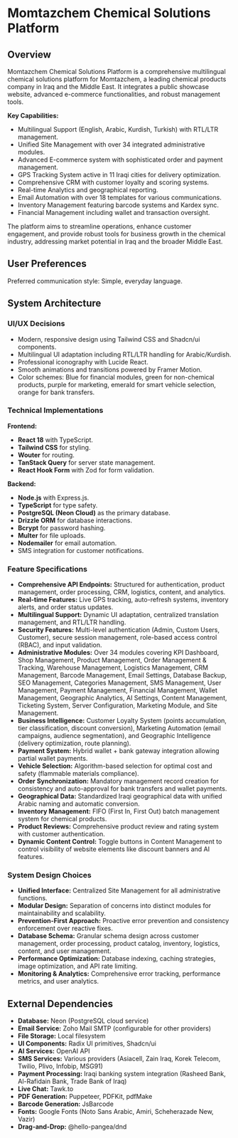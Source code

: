# Momtazchem Chemical Solutions Platform

## Overview
Momtazchem Chemical Solutions Platform is a comprehensive multilingual chemical solutions platform for Momtazchem, a leading chemical products company in Iraq and the Middle East. It integrates a public showcase website, advanced e-commerce functionalities, and robust management tools.

**Key Capabilities:**
- Multilingual Support (English, Arabic, Kurdish, Turkish) with RTL/LTR management.
- Unified Site Management with over 34 integrated administrative modules.
- Advanced E-commerce system with sophisticated order and payment management.
- GPS Tracking System active in 11 Iraqi cities for delivery optimization.
- Comprehensive CRM with customer loyalty and scoring systems.
- Real-time Analytics and geographical reporting.
- Email Automation with over 18 templates for various communications.
- Inventory Management featuring barcode systems and Kardex sync.
- Financial Management including wallet and transaction oversight.

The platform aims to streamline operations, enhance customer engagement, and provide robust tools for business growth in the chemical industry, addressing market potential in Iraq and the broader Middle East.

## User Preferences
Preferred communication style: Simple, everyday language.

## System Architecture

### UI/UX Decisions
- Modern, responsive design using Tailwind CSS and Shadcn/ui components.
- Multilingual UI adaptation including RTL/LTR handling for Arabic/Kurdish.
- Professional iconography with Lucide React.
- Smooth animations and transitions powered by Framer Motion.
- Color schemes: Blue for financial modules, green for non-chemical products, purple for marketing, emerald for smart vehicle selection, orange for bank transfers.

### Technical Implementations
**Frontend:**
- **React 18** with TypeScript.
- **Tailwind CSS** for styling.
- **Wouter** for routing.
- **TanStack Query** for server state management.
- **React Hook Form** with Zod for form validation.

**Backend:**
- **Node.js** with Express.js.
- **TypeScript** for type safety.
- **PostgreSQL (Neon Cloud)** as the primary database.
- **Drizzle ORM** for database interactions.
- **Bcrypt** for password hashing.
- **Multer** for file uploads.
- **Nodemailer** for email automation.
- SMS integration for customer notifications.

### Feature Specifications
- **Comprehensive API Endpoints:** Structured for authentication, product management, order processing, CRM, logistics, content, and analytics.
- **Real-time Features:** Live GPS tracking, auto-refresh systems, inventory alerts, and order status updates.
- **Multilingual Support:** Dynamic UI adaptation, centralized translation management, and RTL/LTR handling.
- **Security Features:** Multi-level authentication (Admin, Custom Users, Customer), secure session management, role-based access control (RBAC), and input validation.
- **Administrative Modules:** Over 34 modules covering KPI Dashboard, Shop Management, Product Management, Order Management & Tracking, Warehouse Management, Logistics Management, CRM Management, Barcode Management, Email Settings, Database Backup, SEO Management, Categories Management, SMS Management, User Management, Payment Management, Financial Management, Wallet Management, Geographic Analytics, AI Settings, Content Management, Ticketing System, Server Configuration, Marketing Module, and Site Management.
- **Business Intelligence:** Customer Loyalty System (points accumulation, tier classification, discount conversion), Marketing Automation (email campaigns, audience segmentation), and Geographic Intelligence (delivery optimization, route planning).
- **Payment System:** Hybrid wallet + bank gateway integration allowing partial wallet payments.
- **Vehicle Selection:** Algorithm-based selection for optimal cost and safety (flammable materials compliance).
- **Order Synchronization:** Mandatory management record creation for consistency and auto-approval for bank transfers and wallet payments.
- **Geographical Data:** Standardized Iraqi geographical data with unified Arabic naming and automatic conversion.
- **Inventory Management:** FIFO (First In, First Out) batch management system for chemical products.
- **Product Reviews:** Comprehensive product review and rating system with customer authentication.
- **Dynamic Content Control:** Toggle buttons in Content Management to control visibility of website elements like discount banners and AI features.

### System Design Choices
- **Unified Interface:** Centralized Site Management for all administrative functions.
- **Modular Design:** Separation of concerns into distinct modules for maintainability and scalability.
- **Prevention-First Approach:** Proactive error prevention and consistency enforcement over reactive fixes.
- **Database Schema:** Granular schema design across customer management, order processing, product catalog, inventory, logistics, content, and user management.
- **Performance Optimization:** Database indexing, caching strategies, image optimization, and API rate limiting.
- **Monitoring & Analytics:** Comprehensive error tracking, performance metrics, and user analytics.

## External Dependencies

- **Database:** Neon (PostgreSQL cloud service)
- **Email Service:** Zoho Mail SMTP (configurable for other providers)
- **File Storage:** Local filesystem
- **UI Components:** Radix UI primitives, Shadcn/ui
- **AI Services:** OpenAI API
- **SMS Services:** Various providers (Asiacell, Zain Iraq, Korek Telecom, Twilio, Plivo, Infobip, MSG91)
- **Payment Processing:** Iraqi banking system integration (Rasheed Bank, Al-Rafidain Bank, Trade Bank of Iraq)
- **Live Chat:** Tawk.to
- **PDF Generation:** Puppeteer, PDFKit, pdfMake
- **Barcode Generation:** JsBarcode
- **Fonts:** Google Fonts (Noto Sans Arabic, Amiri, Scheherazade New, Vazir)
- **Drag-and-Drop:** @hello-pangea/dnd